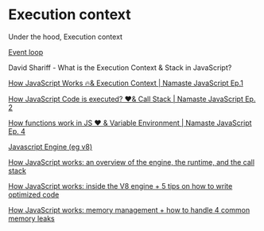 # Execution context

Under the hood, Execution context

[Event loop](Execution%20context%206a45b382f47840b294dafc4000a4d7ae/Event%20loop%2076dd400532ee4b0e9bbcce3176776b0e.md)

[](https://web.archive.org/web/20200622181139/http://davidshariff.com/blog/what-is-the-execution-context-in-javascript/)

David Shariff - What is the Execution Context & Stack in JavaScript?

[How JavaScript Works 🔥& Execution Context | Namaste JavaScript Ep.1](https://youtu.be/ZvbzSrg0afE)

[How JavaScript Code is executed? ❤️& Call Stack | Namaste JavaScript Ep. 2](https://youtu.be/iLWTnMzWtj4)

[How functions work in JS ❤️ & Variable Environment | Namaste JavaScript Ep. 4](https://youtu.be/gSDncyuGw0s)

[Javascript Engine (eg v8)](Execution%20context%206a45b382f47840b294dafc4000a4d7ae/Javascript%20Engine%20(eg%20v8)%20a4ec92eeb10045e3bc1f58cfe047cd95.md)

[How JavaScript works: an overview of the engine, the runtime, and the call stack](https://blog.sessionstack.com/how-does-javascript-actually-work-part-1-b0bacc073cf)

[How JavaScript works: inside the V8 engine + 5 tips on how to write optimized code](https://blog.sessionstack.com/how-javascript-works-inside-the-v8-engine-5-tips-on-how-to-write-optimized-code-ac089e62b12e)

[How JavaScript works: memory management + how to handle 4 common memory leaks](https://blog.sessionstack.com/how-javascript-works-memory-management-how-to-handle-4-common-memory-leaks-3f28b94cfbec)